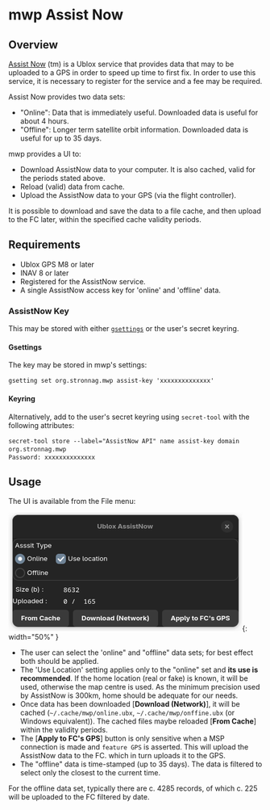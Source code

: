 # mwp Assist Now

## Overview

[Assist Now](https://developer.thingstream.io/guides/location-services/assistnow-user-guide) (tm) is a Ublox service that provides data that may to be uploaded to a GPS in order to speed up time to first fix. In order to use this service, it is necessary to register for the service and a fee may be required.

Assist Now provides two data sets:

* "Online": Data that is immediately useful. Downloaded data is useful for about 4 hours.
* "Offline": Longer term satellite orbit information. Downloaded data is useful for up to 35 days.

mwp provides a UI to:

* Download AssistNow data to your computer. It is also cached, valid for the periods stated above.
* Reload (valid) data from cache.
* Upload the AssistNow data to your GPS (via the flight controller).

It is possible to download and save the data to a file cache, and then upload to the FC later, within the specified cache validity periods.

## Requirements

* Ublox GPS M8 or later
* INAV 8 or later
* Registered for the AssistNow service.
* A single AssistNow access key for 'online' and 'offline' data.

### AssistNow Key

This may be stored with either [`gsettings`](mwp-Configuration.md/#dconf-gsettings) or the user's secret keyring.

#### Gsettings

The key may be stored in mwp's settings:
````
gsetting set org.stronnag.mwp assist-key 'xxxxxxxxxxxxxx'
````

#### Keyring

Alternatively, add to the user's secret keyring using `secret-tool` with the following attributes:

```
secret-tool store --label="AssistNow API" name assist-key domain org.stronnag.mwp
Password: xxxxxxxxxxxxxx
```

## Usage

The UI is available from the File menu:

![mwp assist](images/mwp-assist.png){: width="50%" }

* The user can select the 'online" and "offline" data sets; for best effect both should be applied.
* The 'Use Location' setting applies only to the "online" set and **its use is recommended**. If the home location (real or fake) is known, it will be used, otherwise the map centre is used. As the minimum precision used by AssistNow is 300km, home should be adequate for our needs.
* Once data has been downloaded [**Download (Network)**], it will be cached (`~/.cache/mwp/online.ubx`,  `~/.cache/mwp/onffine.ubx` (or Windows equivalent)). The cached files maybe reloaded [**From Cache**] within the validity periods.
* The [**Apply to FC's GPS**] button is only sensitive when a MSP connection is made and `feature GPS` is asserted. This will upload the AssistNow data to the FC. which in turn uploads it to the GPS.
* The "offline" data is time-stamped (up to 35 days). The data is filtered to select only the closest to the current time.

For the offline data set, typically there are c. 4285 records, of which c. 225 will be uploaded to the FC filtered by date.
